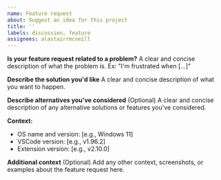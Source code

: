 ```yaml
---
name: Feature request
about: Suggest an idea for this project
title: ''
labels: discussion, feature
assignees: alastairrmcneill
---
```


**Is your feature request related to a problem?**
A clear and concise description of what the problem is. Ex: "I'm frustrated when [...]"

**Describe the solution you'd like**
A clear and concise description of what you want to happen.

**Describe alternatives you've considered** (Optional)
A clear and concise description of any alternative solutions or features you've considered.

**Context:**

- OS name and version: [e.g., Windows 11]
- VSCode version: [e.g., v1.96.2]
- Extension version: [e.g., v2.10.0]

**Additional context** (Optional)
Add any other context, screenshots, or examples about the feature request here.
